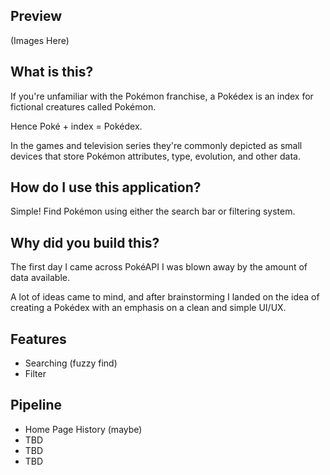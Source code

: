 ## Preview

(Images Here)

## What is this?

If you're unfamiliar with the Pokémon franchise, a Pokédex is an index for fictional creatures called Pokémon.

Hence Poké + index = Pokédex.    

In the games and television series they're commonly depicted as small devices that store Pokémon attributes, type, evolution, and other data.

## How do I use this application?

Simple! Find Pokémon using either the search bar or filtering system.

## Why did you build this?

The first day I came across PokéAPI I was blown away by the amount of data available. 

A lot of ideas came to mind, and after brainstorming I landed on the idea of creating a Pokédex with an emphasis on a clean and simple UI/UX.

## Features

- Searching (fuzzy find)
- Filter


## Pipeline

- Home Page History (maybe)
- TBD
- TBD
- TBD


